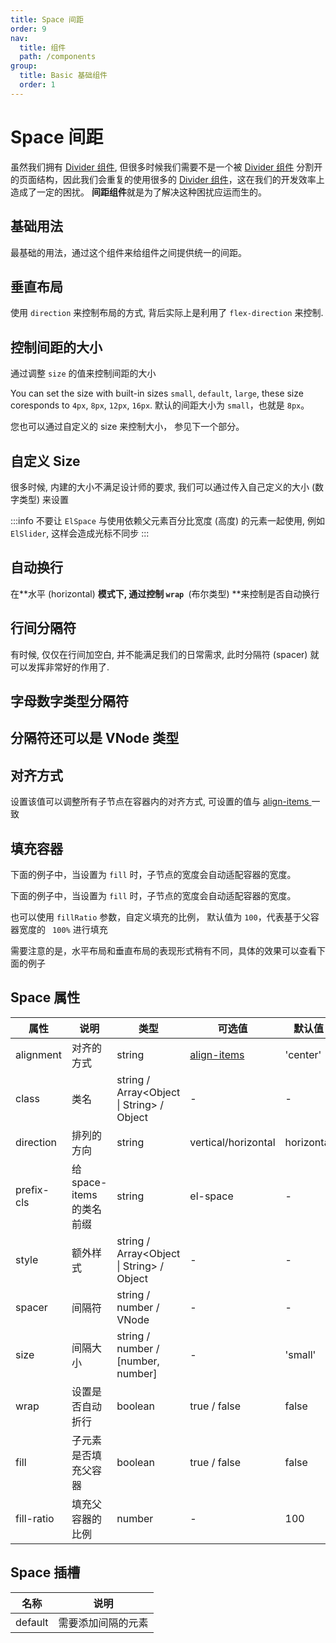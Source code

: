 ```yaml
---
title: Space 间距
order: 9
nav:
  title: 组件
  path: /components
group:
  title: Basic 基础组件
  order: 1
---
```

# Space 间距

虽然我们拥有 [Divider 组件](/zh-CN/component/divider), 但很多时候我们需要不是一个被 [Divider 组件](/zh-CN/component/divider) 分割开的页面结构，因此我们会重复的使用很多的 [Divider 组件](/zh-CN/component/divider)，这在我们的开发效率上造成了一定的困扰。 **间距组件**就是为了解决这种困扰应运而生的。

## 基础用法

最基础的用法，通过这个组件来给组件之间提供统一的间距。

<code src="./demos/basic.tsx" title=" " description="通过间距组件来给多个组件之间提供间距"></code>

## 垂直布局

使用 `direction` 来控制布局的方式, 背后实际上是利用了 `flex-direction` 来控制.

<code src="./demos/vertical-layout.tsx" title=" " description="我们也提供垂直布局方式。"></code>

## 控制间距的大小

通过调整 `size` 的值来控制间距的大小

You can set the size with built-in sizes `small`, `default`, `large`, these size coresponds to `4px`, `8px`, `12px`, `16px`. 默认的间距大小为 `small`，也就是 `8px`。

您也可以通过自定义的 size 来控制大小， 参见下一个部分。

<code src="./demos/control-size.tsx"></code>

## 自定义 Size

很多时候, 内建的大小不满足设计师的要求, 我们可以通过传入自己定义的大小 (数字类型) 来设置

<code src="./demos/customized-size.tsx"></code>

:::info
不要让 `ElSpace` 与使用依赖父元素百分比宽度 (高度) 的元素一起使用, 例如 `ElSlider`, 这样会造成光标不同步
:::

## 自动换行

在**水平 (horizontal) **模式下, 通过控制 `wrap `**(布尔类型) **来控制是否自动换行

<code src="./demos/auto-wrapping.tsx" title=" " description="利用 `wrap` 属性控制换行"></code>

## 行间分隔符

有时候, 仅仅在行间加空白, 并不能满足我们的日常需求, 此时分隔符 (spacer) 就可以发挥非常好的作用了.

## 字母数字类型分隔符

<code src="./demos/literal-type-spacer.tsx" ></code>

## 分隔符还可以是 VNode 类型

<code src="./demos/vnode-type-spacer.tsx" ></code>

## 对齐方式

设置该值可以调整所有子节点在容器内的对齐方式, 可设置的值与 [align-items ](https://developer.mozilla.org/en-US/docs/Web/CSS/align-items)一致

<code src="./demos/alignment.tsx" title=" " description="使用 `alignment` 属性来对齐"></code>

## 填充容器

下面的例子中，当设置为 `fill` 时，子节点的宽度会自动适配容器的宽度。

下面的例子中，当设置为 `fill` 时，子节点的宽度会自动适配容器的宽度。

<code src="./demos/fill.tsx" title=" " description="用 fill 属性让子节点自动填充容器"></code>

也可以使用 `fillRatio` 参数，自定义填充的比例， 默认值为 `100`，代表基于父容器宽度的 ` 100%` 进行填充

需要注意的是，水平布局和垂直布局的表现形式稍有不同，具体的效果可以查看下面的例子

<code src="./demos/fill-ratio.tsx" title=" " description="用 fillRatio 自定义填充比例"></code>

## Space 属性

| 属性         | 说明                  | 类型                                                | 可选值                                                                         | 默认值        |
| ---------- | ------------------- | ------------------------------------------------- | --------------------------------------------------------------------------- | ---------- |
| alignment  | 对齐的方式               | string                                            | [align-items](https://developer.mozilla.org/en-US/docs/Web/CSS/align-items) | 'center'   |
| class      | 类名                  | string / Array<Object \\| String> / Object | -                                                                           | -          |
| direction  | 排列的方向               | string                                            | vertical/horizontal                                                         | horizontal |
| prefix-cls | 给 space-items 的类名前缀 | string                                            | el-space                                                                    | -          |
| style      | 额外样式                | string / Array<Object \\| String> / Object | -                                                                           | -          |
| spacer     | 间隔符                 | string / number / VNode                           | -                                                                           | -          |
| size       | 间隔大小                | string / number / [number, number]                | -                                                                           | 'small'    |
| wrap       | 设置是否自动折行            | boolean                                           | true / false                                                                | false      |
| fill       | 子元素是否填充父容器          | boolean                                           | true / false                                                                | false      |
| fill-ratio | 填充父容器的比例            | number                                            | -                                                                           | 100        |

## Space 插槽

| 名称      | 说明        |
| ------- | --------- |
| default | 需要添加间隔的元素 |
